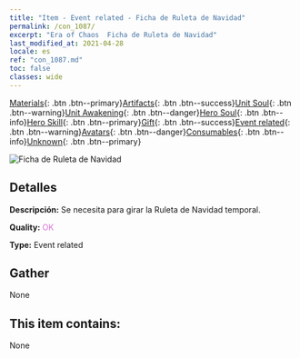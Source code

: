 ```yaml
---
title: "Item - Event related - Ficha de Ruleta de Navidad"
permalink: /con_1087/
excerpt: "Era of Chaos  Ficha de Ruleta de Navidad"
last_modified_at: 2021-04-28
locale: es
ref: "con_1087.md"
toc: false
classes: wide
---
```

 [Materials](/ItemsES/){: .btn .btn--primary}[Artifacts](/ItemsES/Artifacts/){: .btn .btn--success}[Unit Soul](/ItemsES/UnitSoul/){: .btn .btn--warning}[Unit Awakening](/ItemsES/UnitAwakening/){: .btn .btn--danger}[Hero Soul](/ItemsES/HeroSoul/){: .btn .btn--info}[Hero Skill](/ItemsES/HeroSkill/){: .btn .btn--primary}[Gift](/ItemsES/Gift/){: .btn .btn--success}[Event related](/ItemsES/Events/){: .btn .btn--warning}[Avatars](/ItemsES/Avatars/){: .btn .btn--danger}[Consumables](/ItemsES/Consumables/){: .btn .btn--info}[Unknown](/ItemsES/Unknown/){: .btn .btn--primary}

 ![Ficha de Ruleta de Navidad](/images/t/i_690013.png)

## Detalles
 **Descripción:** Se necesita para girar la Ruleta de Navidad temporal.

 **Quality:** <span style="color: #DA70D6">OK</span>

 **Type:** Event related

## Gather

  None

## This item contains:

  None

